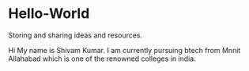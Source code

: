 # Hello-World
Storing and sharing ideas and resources.

Hi My name is Shivam Kumar. I am currently pursuing btech from Mnnit Allahabad which is one of the renowned colleges in india.
